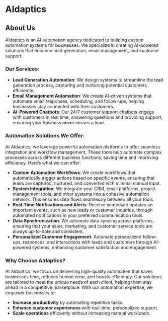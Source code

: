 # AIdaptics

## About Us
AIdaptics is an AI automation agency dedicated to building custom automation systems for businesses. We specialize in creating AI-powered solutions that enhance lead generation, email management, and customer support.

### Our Services:
- **Lead Generation Automation**: We design systems to streamline the lead generation process, capturing and nurturing potential customers efficiently.
- **Email Management Automation**: We create AI-driven systems that automate email responses, scheduling, and follow-ups, helping businesses stay connected with their customers.
- **AI-Powered Chatbots**: Our 24/7 customer support chatbots engage with customers in real time, answering questions and providing support, ensuring your business never misses a lead.

### Automation Solutions We Offer:
At AIdaptics, we leverage powerful automation platforms to offer seamless integration and workflow management. These tools help automate complex processes across different business functions, saving time and improving efficiency. Here’s what we can offer:

- **Custom Automation Workflows**: We create workflows that automatically trigger actions based on specific events, ensuring that leads are captured, nurtured, and converted with minimal manual input.
- **System Integration**: We integrate your CRM, email platforms, project management tools, and other systems into a cohesive automation network. This ensures data flows seamlessly between all your tools.
- **Real-Time Notifications and Alerts**: Receive immediate updates on important events, such as new leads or customer inquiries, through automated notifications in your preferred communication tools.
- **Data Synchronization**: We automate data syncing across platforms, ensuring that your sales, marketing, and customer service tools are always up-to-date and consistent.
- **Personalized Customer Engagement**: Automate personalized follow-ups, responses, and interactions with leads and customers through AI-powered systems, enhancing customer satisfaction and engagement.

### Why Choose AIdaptics?
At AIdaptics, we focus on delivering high-quality automation that saves businesses time, reduces human error, and boosts efficiency. Our solutions are tailored to meet the unique needs of each client, helping them stay ahead in a competitive marketplace. With our automation expertise, we empower businesses to:
- **Increase productivity** by automating repetitive tasks.
- **Enhance customer experiences** with real-time, personalized support.
- **Scale operations** efficiently without increasing manual workloads.



